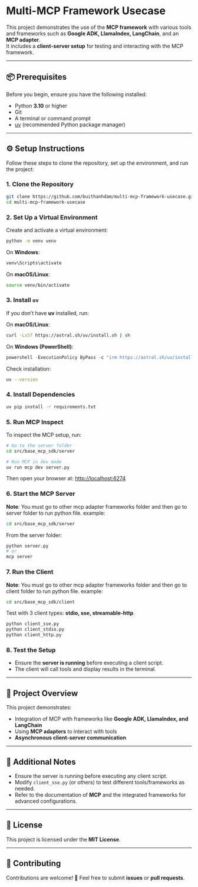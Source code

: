 # Multi-MCP Framework Usecase

This project demonstrates the use of the **MCP framework** with various tools and frameworks such as **Google ADK, LlamaIndex, LangChain**, and an **MCP adapter**.  
It includes a **client-server setup** for testing and interacting with the MCP framework.

---

## 📦 Prerequisites

Before you begin, ensure you have the following installed:

- Python **3.10** or higher  
- Git  
- A terminal or command prompt  
- [uv](https://github.com/astral-sh/uv) (recommended Python package manager)

---

## ⚙️ Setup Instructions

Follow these steps to clone the repository, set up the environment, and run the project:

### 1. Clone the Repository
```bash
git clone https://github.com/buithanhdam/multi-mcp-framework-usecase.git
cd multi-mcp-framework-usecase
```

### 2. Set Up a Virtual Environment

Create and activate a virtual environment:

```bash
python -m venv venv
```

On **Windows**:

```bash
venv\Scripts\activate
```

On **macOS/Linux**:

```bash
source venv/bin/activate
```

### 3. Install `uv`

If you don’t have **uv** installed, run:

On **macOS/Linux**:

```bash
curl -LsSf https://astral.sh/uv/install.sh | sh
```

On **Windows (PowerShell)**:

```powershell
powershell -ExecutionPolicy ByPass -c "irm https://astral.sh/uv/install.ps1 | iex"
```

Check installation:

```bash
uv --version
```

### 4. Install Dependencies

```bash
uv pip install -r requirements.txt
```

### 5. Run MCP Inspect

To inspect the MCP setup, run:

```bash
# Go to the server folder
cd src/base_mcp_sdk/server

# Run MCP in dev mode
uv run mcp dev server.py
```

Then open your browser at: [http://localhost:6274](http://localhost:6274)

### 6. Start the MCP Server

**Note**: You must go to other mcp adapter frameworks folder and then go to server folder to run python file.
example:

```bash
cd src/base_mcp_sdk/server
```

From the server folder:

```bash
python server.py
# or
mcp server
```

### 7. Run the Client

**Note**: You must go to other mcp adapter frameworks folder and then go to client folder to run python file.
example:

```bash
cd src/base_mcp_sdk/client
```

Test with 3 client types: **stdio, sse, streamable-http**.

```bash
python client_sse.py
python client_stdio.py
python client_http.py
```

### 8. Test the Setup

* Ensure the **server is running** before executing a client script.
* The client will call tools and display results in the terminal.

---

## 📖 Project Overview

This project demonstrates:

* Integration of MCP with frameworks like **Google ADK, LlamaIndex, and LangChain**
* Using **MCP adapters** to interact with tools
* **Asynchronous client-server communication**

---

## 📝 Additional Notes

* Ensure the server is running before executing any client script.
* Modify `client_sse.py` (or others) to test different tools/frameworks as needed.
* Refer to the documentation of **MCP** and the integrated frameworks for advanced configurations.

---

## 📄 License

This project is licensed under the **MIT License**.

---

## 🤝 Contributing

Contributions are welcome! 🎉
Feel free to submit **issues** or **pull requests**.

